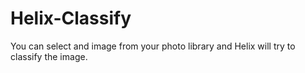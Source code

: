 # Helix-Classify
You can select and image from your photo library and Helix will try to classify the image.
